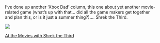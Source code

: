 I&#8217;ve done up another &#8216;Xbox Dad&#8217; column, this one about yet another movie-related game (what&#8217;s up with that&#8230; did all the game makers get together and plan this, or is it just a summer thing?)&#8230;. Shrek the Third.

<a href="http://www.xbox.com/en-US/community/personality/xboxdad/2007/0522-shrek3.htm" target="_blank" class="broken_link"><img src="http://www.xbox.com/NR/rdonlyres/0C61D29C-9455-40BC-98CA-74AEB55A0B0C/0/ilmshrek304.jpg" border="0" /></a>

<a title="http://www.xbox.com/en-US/community/personality/xboxdad/2007/0522-shrek3.htm" href="http://www.xbox.com/en-US/community/personality/xboxdad/2007/0522-shrek3.htm" target="_blank" class="broken_link">At the Movies with Shrek the Third</a>